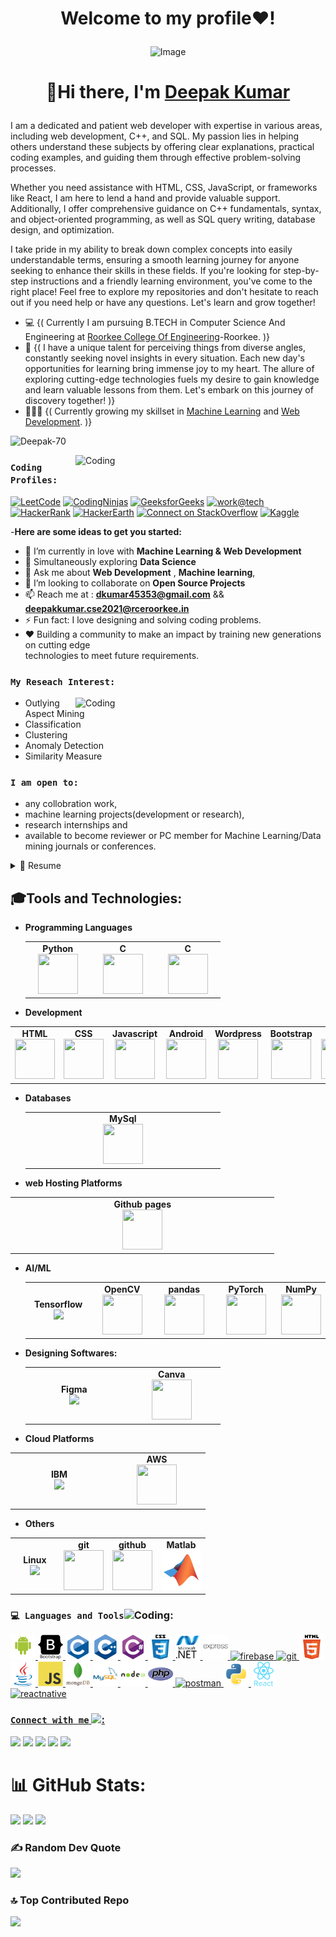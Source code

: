 # <p align="center"> Welcome to my profile❤️!

<!--
**Deepak-70/Deepak-70** is a ✨ _special_ ✨ repository because its `README.md` (this file) appears on your GitHub 
<!--![](https://raw.githubusercontent.com/halfrost/halfrost/master/icons/header.png)-->

<!--![](https://user-images.githubusercontent.com/95478989/198955082-6e78ebb5-e1e4-49f9-8d32-6e5af3984dcd.gif)-->
<p align="center">
  <!--<img src="https://png.pngtree.com/thumb_back/fh260/background/20220427/pngtree-business-analysis-and-communication-contemporary-marketing-and-software-for-development-image_1090680.jpg" alt="Image" />-->
	<img src="https://e6dxzbffdh5.exactdn.com/wp-content/uploads/2021/10/09105511/Implementation-of-Django-APScheduler-with-PostgreSQL-thumbnail-2.svg" alt="Image"/>
</p>


# <p align="center">👋Hi there, I'm [Deepak Kumar](https://www.linkedin.com/in/deepak-kumar-188a54253/)
<!--</p><img src="https://github.com/TheDudeThatCode/TheDudeThatCode/blob/master/Assets/Hi.gif" width="19px"><img
src="https://github.com/TheDudeThatCode/TheDudeThatCode/blob/master/Assets/Earth.gif" width="24px"><img src="https://i.gifer.com/origin/9b/9b771f9ff142fe01258dcedbe228c031_w200.webp" width="24px">-->


 I am a dedicated and patient web developer with expertise in various areas, including web development, C++, and SQL. My passion lies in helping others understand these subjects by offering clear explanations, practical coding examples, and guiding them through effective problem-solving processes.

Whether you need assistance with HTML, CSS, JavaScript, or frameworks like React, I am here to lend a hand and provide valuable support. Additionally, I offer comprehensive guidance on C++ fundamentals, syntax, and object-oriented programming, as well as SQL query writing, database design, and optimization.

I take pride in my ability to break down complex concepts into easily understandable terms, ensuring a smooth learning journey for anyone seeking to enhance their skills in these fields. If you're looking for step-by-step instructions and a friendly learning environment, you've come to the right place! Feel free to explore my repositories and don't hesitate to reach out if you need help or have any questions. Let's learn and grow together!


- 💻 {( Currently I am pursuing B.TECH in Computer Science And Engineering at [Roorkee College Of Engineering](https://www.rceroorkee.in/)-Roorkee. )}
- 🧑‍ {(  I have a unique talent for perceiving things from diverse angles, constantly seeking novel insights in every situation. Each new day's opportunities for learning bring immense joy to my heart. The allure of exploring cutting-edge technologies fuels my desire to gain knowledge and learn valuable lessons from them. Let's embark on this journey of discovery together! )}
- 👨🏽‍💻 {( Currently growing my skillset in [Machine Learning](https://www.analyticsvidhya.com/blog/2017/09/common-machine-learning-algorithms/) and [Web Development](https://trainings.internshala.com/web-development-course/). )}

<p align="left"> <img src="https://komarev.com/ghpvc/?username=Deepak-70&label=Profile%20views&color=32CD32&style=flat" alt="Deepak-70" /> </p>
<img align="right" alt="Coding" width="400" src="https://cdn.dribbble.com/users/2646423/screenshots/5507196/computer.gif">

### `Coding Profiles:`
[![LeetCode](https://img.shields.io/badge/-LeetCode-orange?style=flat&amp;labelColor=black&amp;logo=leetcode&amp;logoColor=orange)](https://leetcode.com/Deepak21-25/)
[![CodingNinjas](https://img.shields.io/badge/-CodingNinjas-orange?style=flat&amp;labelColor=white&amp;logo=codingninjas&amp;logoColor=orange)](https://www.codingninjas.com/studio/profile/08623cbe-722e-42ac-b811-132b39218782)
[![GeeksforGeeks](https://img.shields.io/badge/-GeeksforGeeks-darkgreen?style=flat&amp;labelColor=white&amp;logo=geeksforgeeks&amp;logoColor=darkgreen)](https://auth.geeksforgeeks.org/user/dkumarkr7f/?utm_source=geeksforgeeks&utm_medium=my_profile&utm_campaign=auth_user)
[![work@tech](https://img.shields.io/badge/-work@tech-blue?style=flat&amp;labelColor=white&amp;logo=work@tech&amp;logoColor=blue)](https://workat.tech/profile/deepak_tech)
[![HackerRank](https://img.shields.io/badge/-HackerRank-green?style=flat&amp;labelColor=white&amp;logo=hackerrank&amp;logoColor=green)](https://www.hackerrank.com/dkumar45353?hr_r=1)
[![HackerEarth](https://img.shields.io/badge/-HackerEarth-650458?style=flat&amp;labelColor=white&amp;logo=hackerearth&amp;logoColor=650458)](https://www.hackerearth.com/@deepak5691)
[![Connect on StackOverflow](https://img.shields.io/badge/-StackOverflow-FE7A16?style=flat&amp;labelColor=white&amp;logo=StackOverflow&amp;logoColor=FE7A16)](https://stackoverflow.com/users/22302301/deepak-kumar)
[![Kaggle](https://img.shields.io/badge/-Kaggle-blue?style=flat&amp;labelColor=white&amp;logo=kaggle&amp;logoColor=blue)](https://www.kaggle.com/deepak70kumar)

-**Here are some ideas to get you started:**
- 🌱 I’m currently in love with <b>Machine Learning & Web Development</b>
- 🔭 Simultaneously exploring <b>Data Science</b>
- 💬 Ask me about **Web Development** , **Machine learning**, 
- 👯 I’m looking to collaborate on **Open Source Projects**
- 📫 Reach me at : **dkumar45353@gmail.com** && **deepakkumar.cse2021@rceroorkee.in**
- ⚡ Fun fact: I love designing and solving coding problems.
- ❤️ Building a community to make an impact by training new generations on cutting edge \
technologies to meet future requirements.</br>


### `My Reseach Interest:`
<img align="right" alt="Coding" width="400" src="https://cdn.dribbble.com/users/634508/screenshots/2172083/media/863da86eeaed056444be4fc8b02edcdf.gif">

- Outlying Aspect Mining
- Classification
- Clustering
- Anomaly Detection
- Similarity Measure

 ### `I am open to:`


- any collobration work,
- machine learning projects(development or research),
- research internships and
- available to become reviewer or PC member for Machine Learning/Data mining journals or conferences.

<details>
   <summary>📝 Resume</summary>

 ## Education
 <img align="right" alt="Coding" width="450" src="https://cdn.pixabay.com/photo/2018/06/16/16/20/career-3478983_1280.jpg">

  - 📍 **Uttarakhand Technical University, Dehradun** < 2021-2025 >\
   📖**Bechelor In Technology-< Computer Science And Engineering >**

 - 📍 **+2 High School Shivajinagar,Samastipur** < 2018-2020 >\
   📖**Senior Secondary Schooling-< Intermediate Science >**
 
 - 📍 **+2 High School Shivajinagar,Samastipur** < 2016-2018 >\
   📖**Secondary Schooling**
 
   
   
   
 ## Experience
 -  👨‍💻 **Web Development**------------------------< Training >\
    📆 August,2022 - moment\
    📍 **Intershala** - Roorkee, India
   
 <!---  👨‍💻 **Open Source Contributor**----------------------< Apprenticeship >\
    📆 Feb,2022 - moment\
    📍 **GirlScript Summer of Code** - Maharashtra, India
   
 -  👨‍💻 **Owner**------------------------------------------< Founder >\
    📆 Oct,2020 - moment\
    📍 **Mackph.com** - Roorkee, India-->
   
 -  👨‍💻 **Internshala Student Partner (ISP 34)**-------------< Part Time >\
    📆 may,2023 - Jun,2023\
    📍 **Internshala** - Roorkee, India-->

   </details>


## 🎓Tools and Technologies:
- **Programming Languages**
	<center>
		<table>
			<tbody>
				<tr>
					<td width="25%" align="center">
						<span><strong>Python</strong></span><br/>
						<img height="64px" width="64px" src="https://cdn.svgporn.com/logos/python.svg">
					</td>
					<!--<td width="25%" align="center">
						<span><strong>java</strong></span><br/>
						<img height="64px" width="64px" src="https://cdn.svgporn.com/logos/java.svg">
					</td>-->
					<td width="25%" align="center">
						<span><strong>C</strong></span><br/>
						<img height="64px" width="64px" src="https://cdn.svgporn.com/logos/c.svg">
					</td>
					<td width="25%" align="center">
						<span><strong>C</strong></span><br/>
						<img height="64px" width="64px" src="https://cdn.svgporn.com/logos/c-plusplus.svg">
					</td>
				</tr>
			</tbody>
		</table>
	</center>
- **Development**
<center>
  <table>
    <tbody>
      <tr>
        <td align="center">
          <span><strong>HTML</strong></span><br/>
          <img height="64px" width="64px" src="https://cdn.svgporn.com/logos/html-5.svg">
        </td>
        <td align="center">
          <span><strong>CSS</strong></span><br/>
          <img height="64px" width="64px" src="https://cdn.svgporn.com/logos/css-3.svg">
        </td>
        <td align="center">
          <span><strong>Javascript</strong></span><br/>
          <img height="64px" width="64px" src="https://cdn.svgporn.com/logos/javascript.svg">
        </td>
        <td align="center">
          <span><strong>Android</strong></span><br/>
          <img height="64px" width="64px" src="https://cdn.svgporn.com/logos/android-icon.svg">
        </td>
        <td align="center">
          <span><strong>Wordpress</strong></span><br/>
          <img height="64px" width="64px" src="https://www.vectorlogo.zone/logos/wordpress/wordpress-icon.svg">
        </td>
        <td align="center">
          <span><strong>Bootstrap</strong></span><br/>
          <img height="64px" width="64px" src="https://cdn.svgporn.com/logos/bootstrap.svg">
        </td>
        <td align="center">
          <span><strong>React</strong></span><br/>
          <img height="64px" width="64px" src="https://cdn.svgporn.com/logos/react.svg">
        </td>
        <!--
        <td  align="center">
          <span><strong>Wix</strong></span><br/>
          <img height="64px" width="64px" src="https://www.vectorlogo.zone/logos/wix/wix-icon.svg">
        </td>
        <td align="center">
          <span><strong>TypeScript</strong></span><br/>
          <img height="64px" width="64px" src="https://miro.medium.com/max/828/1*mn6bOs7s6Qbao15PMNRyOA.png">
        </td>
        <td align="center">
          <span><strong>TypeScript</strong></span><br/>
          <img height="64px" width="64px" src="https://angular.io/assets/images/logos/angular/angular.svg">
        </td>-->
      </tr>
    </tbody>
  </table>
</center>

- **Databases**
	<center>
		<table>
			<tbody>
				<tr>
					<td width="25%" align="center">
						<span><strong>MySql</strong></span><br/>
						<img height="64px" width="64px" src="https://www.vectorlogo.zone/logos/mysql/mysql-horizontal.svg">
					<!--</td>
					<td width="25%" align="center">
						<span><strong>Hive</strong></span><br/>
						<img height="64px" width="64px" src="https://www.vectorlogo.zone/logos/apache_hive/apache_hive-icon.svg">
					</td>-->
				</tr>
			</tbody>
		</table>
	</center>
- **web Hosting Platforms**
<center>
  <table>
    <tbody>
      <tr>
        <!--<td width="25%" align="center">
          <span><strong>Heroku</strong></span><br/>
          <img src="https://www.vectorlogo.zone/logos/heroku/heroku-icon.svg">
        </td>
        <td width="25%" align="center">
          <span><strong>Netlify</strong></span><br/>
          <img height="64px" width="64px" src="https://www.vectorlogo.zone/logos/netlify/netlify-icon.svg">
        </td>-->
        <td width="25%" align="center">
          <span><strong>Github pages</strong></span><br/>
          <img height="64px" width="64px" src="https://www.vectorlogo.zone/logos/github/github-icon.svg">
        </td>
        <!--<td width="25%" align="center">
          <span><strong>Vercel</strong></span><br/>
          <img height="64px" width="64px" src="https://github.com/wappalyzer/wappalyzer/blob/master/src/drivers/webextension/images/icons/vercel.svg">
        </td>-->
      </tr>
    </tbody>
  </table>
</center>

- **AI/ML**
	<center>
		<table>
			<tbody>
				<tr>
					<td width="25%" align="center">
						<span><strong>Tensorflow</strong></span><br/>
						<img src="https://www.vectorlogo.zone/logos/tensorflow/tensorflow-ar21.svg">
					</td>
					<td width="25%" align="center">
						<span><strong>OpenCV</strong></span><br/>
						<img height="64px" width="64px" src="https://www.vectorlogo.zone/logos/opencv/opencv-icon.svg">
					</td>
					<td width="25%" align="center">
						<span><strong>pandas</strong></span><br/>
						<img height="64px" width="64px" src="https://cdn.svgporn.com/logos/pandas-icon.svg">
					</td>
     <td width="25%" align="center">
						<span><strong>PyTorch</strong></span><br/>
						<img height="64px" width="64px" src="https://www.vectorlogo.zone/logos/pytorch/pytorch-icon.svg">
					</td>
      <td width="25%" align="center">
						<span><strong>NumPy</strong></span><br/>
						<img height="64px" width="64px" src="https://www.vectorlogo.zone/logos/numpy/numpy-icon.svg">
					</td>
				</tr>
			</tbody>
		</table>
	</center>
- **Designing Softwares:**
	<center>
		<table>
			<tbody>
				<tr>
					<td width="25%" align="center">
						<span><strong>Figma</strong></span><br/>
						<img src="https://www.vectorlogo.zone/logos/figma/figma-icon.svg">
					</td>
					<td width="25%" align="center">
						<span><strong>Canva</strong></span><br/>
						<img height="64px" width="64px" src="https://www.vectorlogo.zone/logos/canva/canva-icon.svg">
					</td>
					</tr>
			</tbody>
		</table>
	</center>
- **Cloud Platforms**
<center>
  <table>
    <tbody>
      <tr>
        <td width="25%" align="center">
          <span><strong>IBM</strong></span><br/>
          <img src="https://www.vectorlogo.zone/logos/ibm_cloud/ibm_cloud-icon.svg">
        </td>
        <td width="25%" align="center">
          <span><strong>AWS</strong></span><br/>
          <img height="64px" width="64px" src="https://www.vectorlogo.zone/logos/amazon_aws/amazon_aws-icon.svg">
        <!--</td>
        <td width="25%" align="center">
          <span><strong>Azure</strong></span><br/>
          <img height="64px" width="64px" src="https://www.vectorlogo.zone/logos/microsoft_azure/microsoft_azure-icon.svg">
        </td>-->
      </tr>
    </tbody>
  </table>
</center>

- **Others**
<center>
  <table>
    <tbody>
      <tr>
        <td width="25%" align="center">
          <span><strong>Linux</strong></span><br/>
          <img src="https://www.vectorlogo.zone/logos/linux/linux-icon.svg">
        </td>
        <td width="25%" align="center">
          <span><strong>git</strong></span><br/>
          <img height="64px" width="64px" src="https://www.vectorlogo.zone/logos/git-scm/git-scm-icon.svg">
        </td>
        <td width="25%" align="center">
          <span><strong>github</strong></span><br/>
          <img height="64px" width="64px" src="https://www.vectorlogo.zone/logos/github/github-tile.svg">
        </td>
        <!--<td width="25%" align="center">
          <span><strong>Bitbucket</strong></span><br/>
          <img height="64px" width="64px" src="https://www.vectorlogo.zone/logos/bitbucket/bitbucket-official.svg">
        </td>
        <td width="25%" align="center">
          <span><strong>Arduino</strong></span><br/>
          <img height="64px" width="64px" src="https://www.vectorlogo.zone/logos/arduino/arduino-icon.svg">
        </td>
        <td width="25%" align="center">
          <span><strong>Flask</strong></span><br/>
          <img height="64px" width="64px" src="https://www.vectorlogo.zone/logos/pocoo_flask/pocoo_flask-icon.svg">
        </td>-->
        <td width="25%" align="center">
          <span><strong>Matlab</strong></span><br/>
          <img height="64px" width="64px" src="https://github.com/devicons/devicon/blob/master/icons/matlab/matlab-original.svg">
        </td>
      </tr>
    </tbody>
  </table>
</center>

   
### `💻 Languages and Tools`<img  alt="Coding" width="35" src="https://user-images.githubusercontent.com/71630336/167283646-f631f134-0457-4760-a2e8-5801d4c6a915.gif">:   
   
<p align="left"> <a href="https://developer.android.com" target="_blank"> <img src="https://raw.githubusercontent.com/devicons/devicon/master/icons/android/android-original-wordmark.svg" alt="android" width="40" height="40"/> </a> <a href="https://getbootstrap.com" target="_blank"> <img src="https://raw.githubusercontent.com/devicons/devicon/master/icons/bootstrap/bootstrap-plain-wordmark.svg" alt="bootstrap" width="40" height="40"/> </a> <a href="https://www.cprogramming.com/" target="_blank"> <img src="https://raw.githubusercontent.com/devicons/devicon/master/icons/c/c-original.svg" alt="c" width="40" height="40"/> </a> <a href="https://www.w3schools.com/cpp/" target="_blank"> <img src="https://raw.githubusercontent.com/devicons/devicon/master/icons/cplusplus/cplusplus-original.svg" alt="cplusplus" width="40" height="40"/> </a> <a href="https://www.w3schools.com/cs/" target="_blank"> <img src="https://raw.githubusercontent.com/devicons/devicon/master/icons/csharp/csharp-original.svg" alt="csharp" width="40" height="40"/> </a> <a href="https://www.w3schools.com/css/" target="_blank"> <img src="https://raw.githubusercontent.com/devicons/devicon/master/icons/css3/css3-original-wordmark.svg" alt="css3" width="40" height="40"/> </a> <a href="https://dotnet.microsoft.com/" target="_blank"> <img src="https://raw.githubusercontent.com/devicons/devicon/master/icons/dot-net/dot-net-original-wordmark.svg" alt="dotnet" width="40" height="40"/> </a> <a href="https://expressjs.com" target="_blank"> <img src="https://raw.githubusercontent.com/devicons/devicon/master/icons/express/express-original-wordmark.svg" alt="express" width="40" height="40"/> </a> <a href="https://firebase.google.com/" target="_blank"> <img src="https://www.vectorlogo.zone/logos/firebase/firebase-icon.svg" alt="firebase" width="40" height="40"/> </a> <a href="https://git-scm.com/" target="_blank"> <img src="https://www.vectorlogo.zone/logos/git-scm/git-scm-icon.svg" alt="git" width="40" height="40"/> </a> <a href="https://www.w3.org/html/" target="_blank"> <img src="https://raw.githubusercontent.com/devicons/devicon/master/icons/html5/html5-original-wordmark.svg" alt="html5" width="40" height="40"/> </a> <a href="https://www.java.com" target="_blank"> <img src="https://raw.githubusercontent.com/devicons/devicon/master/icons/java/java-original.svg" alt="java" width="40" height="40"/> </a> <a href="https://developer.mozilla.org/en-US/docs/Web/JavaScript" target="_blank"> <img src="https://raw.githubusercontent.com/devicons/devicon/master/icons/javascript/javascript-original.svg" alt="javascript" width="40" height="40"/> </a> <a href="https://www.mongodb.com/" target="_blank"> <img src="https://raw.githubusercontent.com/devicons/devicon/master/icons/mongodb/mongodb-original-wordmark.svg" alt="mongodb" width="40" height="40"/> </a> <a href="https://www.mysql.com/" target="_blank"> <img src="https://raw.githubusercontent.com/devicons/devicon/master/icons/mysql/mysql-original-wordmark.svg" alt="mysql" width="40" height="40"/> </a> <a href="https://nodejs.org" target="_blank"> <img src="https://raw.githubusercontent.com/devicons/devicon/master/icons/nodejs/nodejs-original-wordmark.svg" alt="nodejs" width="40" height="40"/> </a> <a href="https://www.php.net" target="_blank"> <img src="https://raw.githubusercontent.com/devicons/devicon/master/icons/php/php-original.svg" alt="php" width="40" height="40"/> </a> <a href="https://postman.com" target="_blank"> <img src="https://www.vectorlogo.zone/logos/getpostman/getpostman-icon.svg" alt="postman" width="40" height="40"/> </a> <a href="https://www.python.org" target="_blank"> <img src="https://raw.githubusercontent.com/devicons/devicon/master/icons/python/python-original.svg" alt="python" width="40" height="40"/> </a> <a href="https://reactjs.org/" target="_blank"> <img src="https://raw.githubusercontent.com/devicons/devicon/master/icons/react/react-original-wordmark.svg" alt="react" width="40" height="40"/> </a> <a href="https://reactnative.dev/" target="_blank"> <img src="https://reactnative.dev/img/header_logo.svg" alt="reactnative" width="40" height="40"/> </a> <a href="https://sass-lang.com" target="_blank"> </p>


 ### `Connect with me` <img src="https://github.com/TheDudeThatCode/TheDudeThatCode/blob/master/Assets/Handshake.gif" height="32px">:

<p align = "center">

[<img src="https://img.shields.io/badge/Kaggle-20BEFF?style=for-the-badge&logo=Kaggle&logoColor=white" />](https://www.kaggle.com/deepak70kumar)
[<img src ="https://img.shields.io/badge/website-%23.svg?&style=for-the-badge&logo=www&logoColor=white%22&color=black">](https://github.com/Deepak-70)
[<img src="https://img.shields.io/badge/Twitter-1DA1F2?style=for-the-badge&logo=twitter&logoColor=white" />](https://twitter.com/home) 
[<img src="https://img.shields.io/badge/linkedin-%230077B5.svg?&style=for-the-badge&logo=linkedin&logoColor=white" />](https://www.linkedin.com/in/deepak-kumar-188a54253/)
[<img src="https://img.shields.io/badge/Instagram-E4405F?style=for-the-badge&logo=instagram&logoColor=white" />](https://instagram.com/d_k_singh77)
</p>

# 📊 GitHub Stats:
![](https://github-readme-stats.vercel.app/api?username=Deepak-70&theme=black&hide_border=false&include_all_commits=false&count_private=false) 
![](https://github-readme-streak-stats.herokuapp.com/?user=Deepak-70&theme=black&hide_border=false) 
![](https://github-readme-stats.vercel.app/api/top-langs/?username=Deepak-70&theme=black&hide_border=false&include_all_commits=false&count_private=false&layout=compact)

### ✍ Random Dev Quote
![](https://quotes-github-readme.vercel.app/api?type=horizontal&theme=gruvbox)

### 🔝 Top Contributed Repo
![](https://github-contributor-stats.vercel.app/api?username=Deepak-70&limit=5&theme=flat&combine_all_yearly_contributions=true)

<!--Here are some ideas to get you started:

- 🔭 I’m currently working on ...
- 🌱 I’m currently learning ...
- 👯 I’m looking to collaborate on ...
- 🤔 I’m looking for help with ...
- 💬 Ask me about ...
- 📫 How to reach me: ...
- 😄 Pronouns: ...
- ⚡ Fun fact: ...-->
